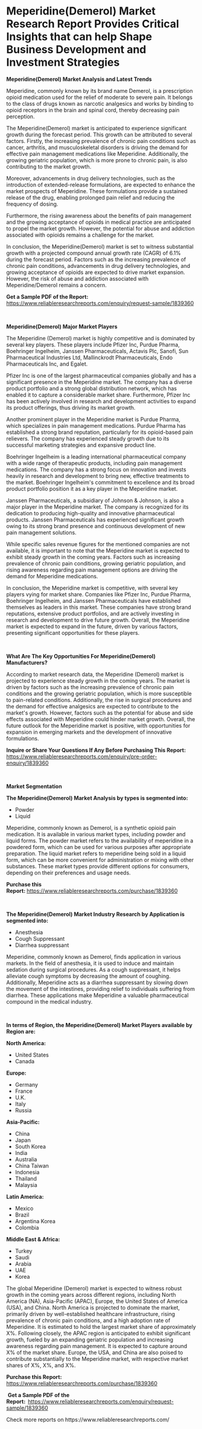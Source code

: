 <p><h1>Meperidine(Demerol) Market Research Report Provides Critical Insights that can help Shape Business Development and Investment Strategies</h1></p><p><strong>Meperidine(Demerol) Market Analysis and Latest Trends</strong></p>
<p><p>Meperidine, commonly known by its brand name Demerol, is a prescription opioid medication used for the relief of moderate to severe pain. It belongs to the class of drugs known as narcotic analgesics and works by binding to opioid receptors in the brain and spinal cord, thereby decreasing pain perception.</p><p>The Meperidine(Demerol) market is anticipated to experience significant growth during the forecast period. This growth can be attributed to several factors. Firstly, the increasing prevalence of chronic pain conditions such as cancer, arthritis, and musculoskeletal disorders is driving the demand for effective pain management medications like Meperidine. Additionally, the growing geriatric population, which is more prone to chronic pain, is also contributing to the market growth.</p><p>Moreover, advancements in drug delivery technologies, such as the introduction of extended-release formulations, are expected to enhance the market prospects of Meperidine. These formulations provide a sustained release of the drug, enabling prolonged pain relief and reducing the frequency of dosing.</p><p>Furthermore, the rising awareness about the benefits of pain management and the growing acceptance of opioids in medical practice are anticipated to propel the market growth. However, the potential for abuse and addiction associated with opioids remains a challenge for the market.</p><p>In conclusion, the Meperidine(Demerol) market is set to witness substantial growth with a projected compound annual growth rate (CAGR) of 6.1% during the forecast period. Factors such as the increasing prevalence of chronic pain conditions, advancements in drug delivery technologies, and growing acceptance of opioids are expected to drive market expansion. However, the risk of abuse and addiction associated with Meperidine/Demerol remains a concern.</p></p>
<p><strong>Get a Sample PDF of the Report:&nbsp;</strong> <a href="https://www.reliableresearchreports.com/enquiry/request-sample/1839360">https://www.reliableresearchreports.com/enquiry/request-sample/1839360</a></p>
<p>&nbsp;</p>
<p><strong>Meperidine(Demerol) Major Market Players</strong></p>
<p><p>The Meperidine (Demerol) market is highly competitive and is dominated by several key players. These players include Pfizer Inc, Purdue Pharma, Boehringer Ingelheim, Janssen Pharmaceuticals, Actavis Plc, Sanofi, Sun Pharmaceutical Industries Ltd, Mallinckrodt Pharmaceuticals, Endo Pharmaceuticals Inc, and Egalet.</p><p>Pfizer Inc is one of the largest pharmaceutical companies globally and has a significant presence in the Meperidine market. The company has a diverse product portfolio and a strong global distribution network, which has enabled it to capture a considerable market share. Furthermore, Pfizer Inc has been actively involved in research and development activities to expand its product offerings, thus driving its market growth.</p><p>Another prominent player in the Meperidine market is Purdue Pharma, which specializes in pain management medications. Purdue Pharma has established a strong brand reputation, particularly for its opioid-based pain relievers. The company has experienced steady growth due to its successful marketing strategies and expansive product line.</p><p>Boehringer Ingelheim is a leading international pharmaceutical company with a wide range of therapeutic products, including pain management medications. The company has a strong focus on innovation and invests heavily in research and development to bring new, effective treatments to the market. Boehringer Ingelheim's commitment to excellence and its broad product portfolio position it as a key player in the Meperidine market.</p><p>Janssen Pharmaceuticals, a subsidiary of Johnson & Johnson, is also a major player in the Meperidine market. The company is recognized for its dedication to producing high-quality and innovative pharmaceutical products. Janssen Pharmaceuticals has experienced significant growth owing to its strong brand presence and continuous development of new pain management solutions.</p><p>While specific sales revenue figures for the mentioned companies are not available, it is important to note that the Meperidine market is expected to exhibit steady growth in the coming years. Factors such as increasing prevalence of chronic pain conditions, growing geriatric population, and rising awareness regarding pain management options are driving the demand for Meperidine medications.</p><p>In conclusion, the Meperidine market is competitive, with several key players vying for market share. Companies like Pfizer Inc, Purdue Pharma, Boehringer Ingelheim, and Janssen Pharmaceuticals have established themselves as leaders in this market. These companies have strong brand reputations, extensive product portfolios, and are actively investing in research and development to drive future growth. Overall, the Meperidine market is expected to expand in the future, driven by various factors, presenting significant opportunities for these players.</p></p>
<p>&nbsp;</p>
<p><strong>What Are The Key Opportunities For Meperidine(Demerol) Manufacturers?</strong></p>
<p><p>According to market research data, the Meperidine (Demerol) market is projected to experience steady growth in the coming years. The market is driven by factors such as the increasing prevalence of chronic pain conditions and the growing geriatric population, which is more susceptible to pain-related conditions. Additionally, the rise in surgical procedures and the demand for effective analgesics are expected to contribute to the market's growth. However, factors such as the potential for abuse and side effects associated with Meperidine could hinder market growth. Overall, the future outlook for the Meperidine market is positive, with opportunities for expansion in emerging markets and the development of innovative formulations.</p></p>
<p><strong>Inquire or Share Your Questions If Any Before Purchasing This Report:</strong> <a href="https://www.reliableresearchreports.com/enquiry/pre-order-enquiry/1839360">https://www.reliableresearchreports.com/enquiry/pre-order-enquiry/1839360</a></p>
<p>&nbsp;</p>
<p><strong>Market Segmentation</strong></p>
<p><strong>The Meperidine(Demerol) Market Analysis by types is segmented into:</strong></p>
<p><ul><li>Powder</li><li>Liquid</li></ul></p>
<p><p>Meperidine, commonly known as Demerol, is a synthetic opioid pain medication. It is available in various market types, including powder and liquid forms. The powder market refers to the availability of meperidine in a powdered form, which can be used for various purposes after appropriate preparation. The liquid market refers to meperidine being sold in a liquid form, which can be more convenient for administration or mixing with other substances. These market types provide different options for consumers, depending on their preferences and usage needs.</p></p>
<p><strong>Purchase this Report:&nbsp;</strong><a href="https://www.reliableresearchreports.com/purchase/1839360">https://www.reliableresearchreports.com/purchase/1839360</a></p>
<p>&nbsp;</p>
<p><strong>The Meperidine(Demerol) Market Industry Research by Application is segmented into:</strong></p>
<p><ul><li>Anesthesia</li><li>Cough Suppressant</li><li>Diarrhea suppressant</li></ul></p>
<p><p>Meperidine, commonly known as Demerol, finds application in various markets. In the field of anesthesia, it is used to induce and maintain sedation during surgical procedures. As a cough suppressant, it helps alleviate cough symptoms by decreasing the amount of coughing. Additionally, Meperidine acts as a diarrhea suppressant by slowing down the movement of the intestines, providing relief to individuals suffering from diarrhea. These applications make Meperidine a valuable pharmaceutical compound in the medical industry.</p></p>
<p>&nbsp;</p>
<p><strong>In terms of Region, the Meperidine(Demerol) Market Players available by Region are:</strong></p>
<p>
    <p> <strong> North America: </strong>
        <ul>
            <li>United States</li>
            <li>Canada</li>
        </ul>
        </p> 
    <p> <strong> Europe: </strong>
        <ul>
            <li>Germany</li>
            <li>France</li>
            <li>U.K.</li>
            <li>Italy</li>
            <li>Russia</li>
        </ul>
        </p> 
    <p> <strong> Asia-Pacific: </strong>
        <ul>
            <li>China</li>
            <li>Japan</li>
            <li>South Korea</li>
            <li>India</li>
            <li>Australia</li>
            <li>China Taiwan</li>
            <li>Indonesia</li>
            <li>Thailand</li>
            <li>Malaysia</li>
        </ul>
        </p> 
    <p> <strong> Latin America: </strong>
        <ul>
            <li>Mexico</li>
            <li>Brazil</li>
            <li>Argentina Korea</li>
            <li>Colombia</li>
        </ul>
        </p> 
    <p> <strong> Middle East & Africa: </strong>
        <ul>
            <li>Turkey</li>
            <li>Saudi</li>
            <li>Arabia</li>
            <li>UAE</li>
            <li>Korea</li>
        </ul>
    </p>
    </p>
<p><p>The global Meperidine (Demerol) market is expected to witness robust growth in the coming years across different regions, including North America (NA), Asia-Pacific (APAC), Europe, the United States of America (USA), and China. North America is projected to dominate the market, primarily driven by well-established healthcare infrastructure, rising prevalence of chronic pain conditions, and a high adoption rate of Meperidine. It is estimated to hold the largest market share of approximately X%. Following closely, the APAC region is anticipated to exhibit significant growth, fueled by an expanding geriatric population and increasing awareness regarding pain management. It is expected to capture around X% of the market share. Europe, the USA, and China are also poised to contribute substantially to the Meperidine market, with respective market shares of X%, X%, and X%.</p></p>
<p><strong>Purchase this Report: </strong><a href="https://www.reliableresearchreports.com/purchase/1839360">https://www.reliableresearchreports.com/purchase/1839360</a></p>
<p>&nbsp;<strong>Get a Sample PDF of the Report:&nbsp;&nbsp;</strong><a href="https://www.reliableresearchreports.com/enquiry/request-sample/1839360">https://www.reliableresearchreports.com/enquiry/request-sample/1839360</a></p>
<p><strong></strong></p>
<p>Check more reports on https://www.reliableresearchreports.com/</p>